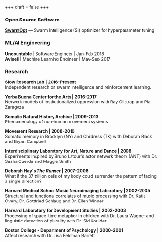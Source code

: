 +++
draft = false
+++
### Open Source Software

**[SwarmOpt](https://github.com/SioKCronin/SwarmOpt)** — Swarm Intelligence (SI) optimizer for hyperparameter tuning</br>

### ML/AI Engineering

**Uncountable** | Software Engineer | Jan-Feb 2018  
**Avisell** | Machine Learning Engineer | May-Sep 2017  

### Research

**Slow Research Lab | 2016-Present**  
Independent research on swarm intelligence and reinforcement learning.

**Yerba Buena Center for the Arts | 2016-2017**  
Network models of institutionalized oppression with Ray Gilstrap and Pia
Zaragoza

**Somatic Natural History Archive | 2009-2013**  
Phenomenology of non-human movement systems

**Movement Research | 2008-2010**  
Somatic memory in Brooklyn (NY) and Childress (TX) with Deborah Black
and Bryan Campbell

**Interdisciplinary Laboratory for Art, Nature and Dance | 2008**  
Experiments inspired by Bruno Latour's actor network theory (ANT) with
Dr. Sasha Cuerda and Maggie Smith

**Deborah Hay's _The Runner_ | 2007-2008**  
What if the 37 trillion cells of my body could surrender the pattern of
facing a single direction?

**Harvard Medical School Music Neuroimaging Laboratory | 2002-2005**  
Structural and functional correlates of music processing with Dr. Katie
Overy, Dr. Gottfried Schlaug and Dr. Ellen Winner 

**Harvard Laboratory for Development Studies | 2002-2003**  
Processing of space-time metaphor in children with Dr. Laura Wagner and
linguistic detection of plurality with Dr. Sid Kouider

**Boston College - Department of Psychology | 2000-2001**  
Affect research with Dr. Lisa Feldman Barrett

